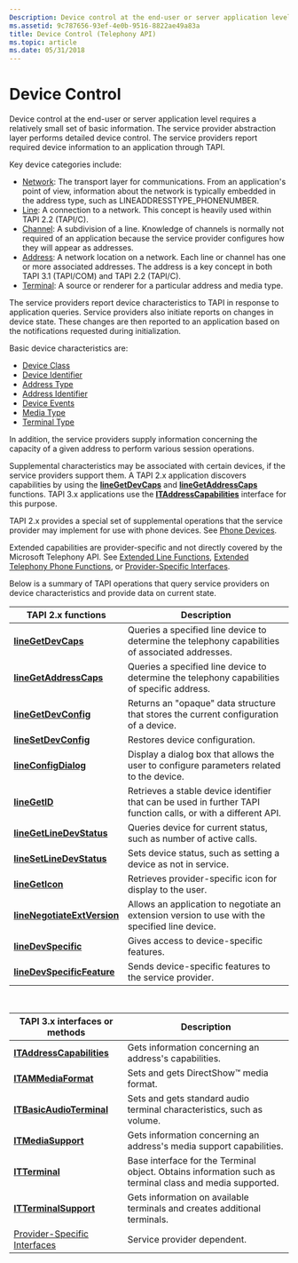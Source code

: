 ```yaml
---
Description: Device control at the end-user or server application level requires a relatively small set of basic information.
ms.assetid: 9c787656-93ef-4e0b-9516-8822ae49a83a
title: Device Control (Telephony API)
ms.topic: article
ms.date: 05/31/2018
---
```


# Device Control

Device control at the end-user or server application level requires a relatively small set of basic information. The service provider abstraction layer performs detailed device control. The service providers report required device information to an application through TAPI.

Key device categories include:

-   [Network](network-ovr.md): The transport layer for communications. From an application's point of view, information about the network is typically embedded in the address type, such as LINEADDRESSTYPE\_PHONENUMBER.
-   [Line](line-ovr.md): A connection to a network. This concept is heavily used within TAPI 2.2 (TAPI/C).
-   [Channel](channel-ovr.md): A subdivision of a line. Knowledge of channels is normally not required of an application because the service provider configures how they will appear as addresses.
-   [Address](address-ovr.md): A network location on a network. Each line or channel has one or more associated addresses. The address is a key concept in both TAPI 3.1 (TAPI/COM) and TAPI 2.2 (TAPI/C).
-   [Terminal](terminal-ovr.md): A source or renderer for a particular address and media type.

The service providers report device characteristics to TAPI in response to application queries. Service providers also initiate reports on changes in device state. These changes are then reported to an application based on the notifications requested during initialization.

Basic device characteristics are:

-   [Device Class](device-class-ovr.md)
-   [Device Identifier](device-identifier-ovr.md)
-   [Address Type](address-type-ovr.md)
-   [Address Identifier](address-identifier-ovr.md)
-   [Device Events](device-events-ovr.md)
-   [Media Type](media-type-ovr.md)
-   [Terminal Type](terminal-type-ovr.md)

In addition, the service providers supply information concerning the capacity of a given address to perform various session operations.

Supplemental characteristics may be associated with certain devices, if the service providers support them. A TAPI 2.x application discovers capabilities by using the [**lineGetDevCaps**](/windows/win32/api/tapi/nf-tapi-linegetdevcaps) and [**lineGetAddressCaps**](/windows/win32/api/tapi/nf-tapi-linegetaddresscaps) functions. TAPI 3.x applications use the [**ITAddressCapabilities**](/windows/desktop/api/tapi3if/nn-tapi3if-itaddresscapabilities) interface for this purpose.

TAPI 2.x provides a special set of supplemental operations that the service provider may implement for use with phone devices. See [Phone Devices](./opening-and-closing-phone-devices.md).

Extended capabilities are provider-specific and not directly covered by the Microsoft Telephony API. See [Extended Line Functions](./extended-line-functions.md), [Extended Telephony Phone Functions](./extended-telephony-phone-functions.md), or [Provider-Specific Interfaces](provider-specific-interfaces.md).

Below is a summary of TAPI operations that query service providers on device characteristics and provide data on current state.



| TAPI 2.x functions                                                  | Description                                                                                                    |
|---------------------------------------------------------------------|----------------------------------------------------------------------------------------------------------------|
| [**lineGetDevCaps**](/windows/win32/api/tapi/nf-tapi-linegetdevcaps)                   | Queries a specified line device to determine the telephony capabilities of associated addresses.               |
| [**lineGetAddressCaps**](/windows/win32/api/tapi/nf-tapi-linegetaddresscaps)           | Queries a specified line device to determine the telephony capabilities of specific address.                   |
| [**lineGetDevConfig**](/windows/win32/api/tapi/nf-tapi-linegetdevconfig)               | Returns an "opaque" data structure that stores the current configuration of a device.                          |
| [**lineSetDevConfig**](/windows/win32/api/tapi/nf-tapi-linesetdevconfig)               | Restores device configuration.                                                                                 |
| [**lineConfigDialog**](/windows/win32/api/tapi/nf-tapi-lineconfigdialog)               | Display a dialog box that allows the user to configure parameters related to the device.                       |
| [**lineGetID**](/windows/win32/api/tapi/nf-tapi-linegetid)                             | Retrieves a stable device identifier that can be used in further TAPI function calls, or with a different API. |
| [**lineGetLineDevStatus**](/windows/win32/api/tapi/nf-tapi-linegetlinedevstatus)       | Queries device for current status, such as number of active calls.                                             |
| [**lineSetLineDevStatus**](/windows/win32/api/tapi/nf-tapi-linesetlinedevstatus)       | Sets device status, such as setting a device as not in service.                                                |
| [**lineGetIcon**](/windows/win32/api/tapi/nf-tapi-linegeticon)                         | Retrieves provider-specific icon for display to the user.                                                      |
| [**lineNegotiateExtVersion**](/windows/win32/api/tapi/nf-tapi-linenegotiateextversion) | Allows an application to negotiate an extension version to use with the specified line device.                 |
| [**lineDevSpecific**](/windows/win32/api/tapi/nf-tapi-linedevspecific)                 | Gives access to device-specific features.                                                                      |
| [**lineDevSpecificFeature**](/windows/win32/api/tapi/nf-tapi-linedevspecificfeature)   | Sends device-specific features to the service provider.                                                        |



 



| TAPI 3.x interfaces or methods                                   | Description                                                                                             |
|------------------------------------------------------------------|---------------------------------------------------------------------------------------------------------|
| [**ITAddressCapabilities**](/windows/desktop/api/tapi3if/nn-tapi3if-itaddresscapabilities)           | Gets information concerning an address's capabilities.                                                  |
| [**ITAMMediaFormat**](/windows/win32/api/tapi3/nn-tapi3-itammediaformat)                       | Sets and gets DirectShow™ media format.                                                                 |
| [**ITBasicAudioTerminal**](/windows/desktop/api/tapi3if/nn-tapi3if-itbasicaudioterminal)             | Sets and gets standard audio terminal characteristics, such as volume.                                  |
| [**ITMediaSupport**](/windows/desktop/api/tapi3if/nn-tapi3if-itmediasupport)                         | Gets information concerning an address's media support capabilities.                                    |
| [**ITTerminal**](/windows/win32/api/tapi3if/nn-tapi3if-itterminal)                                 | Base interface for the Terminal object. Obtains information such as terminal class and media supported. |
| [**ITTerminalSupport**](/windows/win32/api/tapi3if/nn-tapi3if-itterminalsupport)                   | Gets information on available terminals and creates additional terminals.                               |
| [Provider-Specific Interfaces](provider-specific-interfaces.md) | Service provider dependent.                                                                             |



 

 

 
